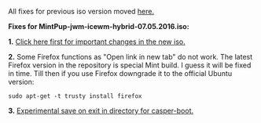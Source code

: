 All fixes for previous iso version moved [here.](https://github.com/DebianDog/MintPup-Trusty/blob/a84b068604c441721cfcf059119035d875cdc30f/Bugs-and-Fixes.md)

**Fixes for MintPup-jwm-icewm-hybrid-07.05.2016.iso:**

**1.** [Click here first for important changes in the new iso.](https://github.com/DebianDog/MintPup-Trusty/blob/d690419d3d86aa8ce58ce8d13ddada190c68a467/Bugs-and-Fixes.md)

**2.** Some Firefox functions as "Open link in new tab" do not work. The latest Firefox version in the repository is special Mint build. I guess it will be fixed in time. Till then if you use Firefox downgrade it to the official Ubuntu version:
```
sudo apt-get -t trusty install firefox
```

**3.** [Experimental save on exit in directory for casper-boot.](https://github.com/MintPup/MintPup-Trusty/blob/master/Extra-options.md)
